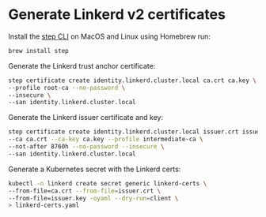 # Generate Linkerd v2 certificates

Install the [step CLI](https://smallstep.com/docs/step-ca/installation) on MacOS and Linux using Homebrew run:

```sh
brew install step
```

Generate the Linkerd trust anchor certificate:

```sh
step certificate create identity.linkerd.cluster.local ca.crt ca.key \
--profile root-ca --no-password \
--insecure \
--san identity.linkerd.cluster.local
```

Generate the Linkerd issuer certificate and key:

```sh
step certificate create identity.linkerd.cluster.local issuer.crt issuer.key \
--ca ca.crt --ca-key ca.key --profile intermediate-ca \
--not-after 8760h --no-password --insecure \
--san identity.linkerd.cluster.local
```

Generate a Kubernetes secret with the Linkerd certs:

```sh
kubectl -n linkerd create secret generic linkerd-certs \
--from-file=ca.crt --from-file=issuer.crt \
--from-file=issuer.key -oyaml --dry-run=client \
> linkerd-certs.yaml
```
